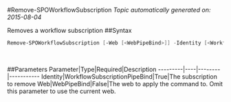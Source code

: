 #Remove-SPOWorkflowSubscription
*Topic automatically generated on: 2015-08-04*

Removes a workflow subscription
##Syntax
```powershell
Remove-SPOWorkflowSubscription [-Web [<WebPipeBind>]] -Identity [<WorkflowSubscriptionPipeBind>]
```
&nbsp;

##Parameters
Parameter|Type|Required|Description
---------|----|--------|-----------
Identity|WorkflowSubscriptionPipeBind|True|The subscription to remove
Web|WebPipeBind|False|The web to apply the command to. Omit this parameter to use the current web.
